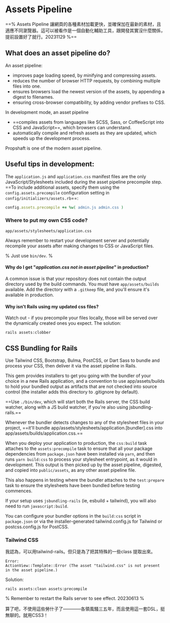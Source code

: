 # Assets Pipeline



==% Assets Pipeline 讓網頁的各種素材加載更快，並確保加在最新的素材，且適應不同瀏覽器。這可以被看作是一個自動化輔助工具，跟開發其實沒什麼關係，提前設置好了就行。20231129 %==

## What does an asset pipeline do?

An asset pipeline:

* improves page loading speed, by minifying and compressing assets.
* reduces the number of browser HTTP requests, by combining multiple files into one.
* ensures browsers load the newest version of the assets, by appending a digest to filenames.
* ensuring cross-browser compatibility, by adding vendor prefixes to CSS.

In development mode, an asset pipeline

* ==compiles assets from languages like SCSS, Sass, or CoffeeScript into CSS and JavaScript==, which browsers can understand.
* automatically compile and refresh assets as they are updated, which speeds up the development process.

Propshaft is one of the modern asset pipeline.

## Useful tips in development:

The `application.js` and `application.css` manifest files are the only JavaScript/Stylesheets included during the asset pipeline precompile step. ==To include additional assets, specify them using the `config.assets.precompile` configuration setting in `config/initializers/assets.rb`==:

```ruby
config.assets.precompile += %w( admin.js admin.css )
```

### Where to put my own CSS code?

`app/assets/stylesheets/application.css`

Always remember to restart your development server and potentially recompile your assets after making changes to CSS or JavaScript files.

% Just use `bin/dev`. %

#### Why do I get "*application.css not in asset pipeline*" in production?

A common issue is that your repository does not contain the output directory used by the build commands. You must have `app/assets/builds` available. Add the directory with a `.gitkeep` file, and you'll ensure it's available in production.

#### Why isn't Rails using my updated css files?

Watch out - if you precompile your files locally, those will be served over the dynamically created ones you expect. The solution:

`rails assets:clobber`

## CSS Bundling for Rails

Use Tailwind CSS, Bootstrap, Bulma, PostCSS, or Dart Sass to bundle and process your CSS, then deliver it via the asset pipeline in Rails.

This gem provides installers to get you going with the bundler of your choice in a new Rails application, and a convention to use app/assets/builds to hold your bundled output as artifacts that are not checked into source control (the installer adds this directory to .gitignore by default).

==Use `./bin/dev`, which will start both the Rails server, the CSS build watcher, along with a JS build watcher, if you're also using jsbundling-rails.==

Whenever the bundler detects changes to any of the stylesheet files in your project, ==it'll bundle app/assets/stylesheets/application.\[bundler].css into app/assets/builds/application.css.==

When you deploy your application to production, the `css:build` task attaches to the `assets:precompile` task to ensure that all your package dependencies from `package.json` have been installed via `yarn`, and then runs `yarn build:css` to process your stylesheet entrypoint, as it would in development. This output is then picked up by the asset pipeline, digested, and copied into `public/assets`, as any other asset pipeline file.

This also happens in testing where the bundler attaches to the `test:prepare` task to ensure the stylesheets have been bundled before testing commences.

If your setup uses `jsbundling-rails` (ie, esbuild + tailwind), you will also need to run `javascript:build`.

You can configure your bundler options in the `build:css` script in `package.json` or via the installer-generated tailwind.config.js for Tailwind or postcss.config.js for PostCSS.



### Tailwind CSS

我認為，可以用tailwind-rails。但只是為了把其特殊的一些class 提取出來。

`Error:`\
`ActionView::Template::Error (The asset "tailwind.css" is not present in the asset pipeline.)`

Solution:

`rails assets:clean assets:precompile`

% Remember to restart the Rails server to see effect. 20230613 %

算了吧，不使用這些勞什子了————各領風騷三五年，而且使用這一套DSL，挺無聊的。就用CSS3！
